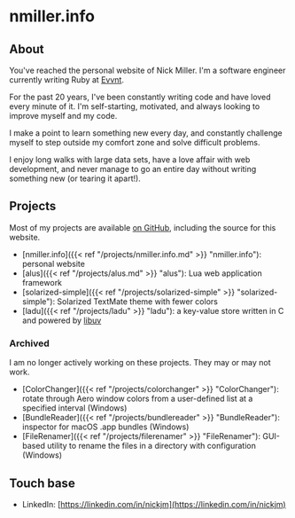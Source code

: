 # nmiller.info

## About
You've reached the personal website of Nick Miller. I'm a software engineer currently writing Ruby at [Evvnt](https://www.evvnt.com).

For the past 20 years, I've been constantly writing code and have loved every minute of it. I'm self-starting, motivated, and always looking to improve myself and my code.

I make a point to learn something new every day, and constantly challenge myself to step outside my comfort zone and solve difficult problems.

I enjoy long walks with large data sets, have a love affair with web development, and never manage to go an entire day without writing something new (or tearing it apart!).

## Projects
Most of my projects are available [on GitHub](https://github.com/jadefish), including the source for this website.

* [nmiller.info]({{< ref "/projects/nmiller.info.md" >}} "nmiller.info"): personal website
* [alus]({{< ref "/projects/alus.md" >}} "alus"): Lua web application framework
* [solarized-simple]({{< ref "/projects/solarized-simple" >}} "solarized-simple"): Solarized TextMate theme with fewer colors
* [ladu]({{< ref "/projects/ladu" >}} "ladu"): a key-value store written in C and powered by [libuv](https://libuv.org/)

### Archived
I am no longer actively working on these projects. They may or may not work.

* [ColorChanger]({{< ref "/projects/colorchanger" >}} "ColorChanger"): rotate through Aero window colors from a user-defined list at a specified interval (Windows)
* [BundleReader]({{< ref "/projects/bundlereader" >}} "BundleReader"): inspector for macOS .app bundles (Windows)
* [FileRenamer]({{< ref "/projects/filerenamer" >}} "FileRenamer"): GUI-based utility to rename the files in a directory with configuration (Windows)

## Touch base
* LinkedIn: [https://linkedin.com/in/nickjm](https://linkedin.com/in/nickjm)

